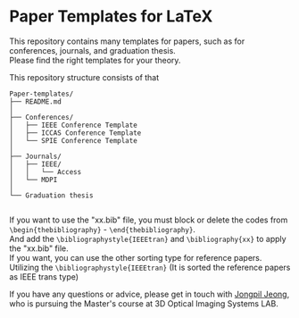 # Paper Templates for LaTeX

This repository contains many templates for papers, such as for conferences, journals, and graduation thesis. <br/>
Please find the right templates for your theory. <br/>

This repository structure consists of that

```
Paper-templates/
├── README.md
│
├── Conferences/
│   ├── IEEE Conference Template
│   ├── ICCAS Conference Template
│   └── SPIE Conference Template
│
├── Journals/
│   ├── IEEE/
│   │   └── Access
│   └── MDPI
│    
└── Graduation thesis


```
If you want to use the "xx.bib" file, you must block or delete the codes from `\begin{thebibliography}` - `\end{thebibliography}`. <br/>
And add the `\bibliographystyle{IEEEtran}` and `\bibliography{xx}` to apply the "xx.bib" file. <br/>
If you want, you can use the other sorting type for reference papers. <br/>
Utilizing the `\bibliographystyle{IEEEtran}` (It is sorted the reference papers as IEEE trans type) <br/>


If you have any questions or advice, please get in touch with [Jongpil Jeong](jeong.jongpil383@mail.kyutech.jp), who is pursuing the Master's course at 3D Optical Imaging Systems LAB.<br/>




<!--

Paper-templates/
├── README.md
├── Conferences/
│   ├── IEEE Conference Template
│   ├── ICCAS Conference Template
│   ├── SPIE Conference Template
│   ├── assets/
│   └── index.html
├── Journals/
├── Graduation thesis/
│   └── index.html
├── src/
│   ├── assets/
│   │   └── logo.png
│   ├── components/
-->
